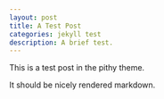```yaml
---
layout: post
title: A Test Post
categories: jekyll test
description: A brief test.
---
```

This is a test post in the pithy theme.

It should be nicely rendered markdown.

